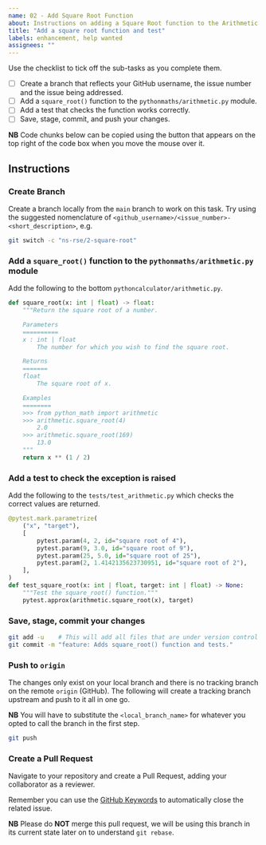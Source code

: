 ```yaml
---
name: 02 - Add Square Root Function
about: Instructions on adding a Square Root function to the Arithmetic module
title: "Add a square root function and test"
labels: enhancement, help wanted
assignees: ""
---
```


Use the checklist to tick off the sub-tasks as you complete them.

- [ ] Create a branch that reflects your GitHub username, the issue number and the issue being addressed.
- [ ] Add a `square_root()` function to the `pythonmaths/arithmetic.py` module.
- [ ] Add a test that checks the function works correctly.
- [ ] Save, stage, commit, and push your changes.

**NB** Code chunks below can be copied using the button that appears on the top right of the code box when you move the
mouse over it.

## Instructions

### Create Branch

Create a branch locally from the `main` branch to work on this task. Try using the suggested nomenclature of
`<github_username>/<issue_number>-<short_description>`, e.g.

```bash
git switch -c "ns-rse/2-square-root"
```

### Add a `square_root()` function to the `pythonmaths/arithmetic.py` module

Add the following to the bottom `pythoncalculator/arithmetic.py`.

```python
def square_root(x: int | float) -> float:
    """Return the square root of a number.

    Parameters
    ==========
    x : int | float
        The number for which you wish to find the square root.

    Returns
    =======
    float
        The square root of x.

    Examples
    ========
    >>> from python_math import arithmetic
    >>> arithmetic.square_root(4)
        2.0
    >>> arithmetic.square_root(169)
        13.0
    """
    return x ** (1 / 2)
```

### Add a test to check the exception is raised

Add the following to the `tests/test_arithmetic.py` which checks the correct values are returned.

```python
@pytest.mark.parametrize(
    ("x", "target"),
    [
        pytest.param(4, 2, id="square root of 4"),
        pytest.param(9, 3.0, id="square root of 9"),
        pytest.param(25, 5.0, id="square root of 25"),
        pytest.param(2, 1.4142135623730951, id="square root of 2"),
    ],
)
def test_square_root(x: int | float, target: int | float) -> None:
    """Test the square_root() function."""
    pytest.approx(arithmetic.square_root(x), target)
```

### Save, stage, commit your changes

```bash
git add -u    # This will add all files that are under version control and have been modified
git commit -m "feature: Adds square_root() function and tests."
```

### Push to `origin`

The changes only exist on your local branch and there is no tracking branch on the remote `origin` (GitHub). The
following will create a tracking branch upstream and push to it all in one go.

**NB** You will have to substitute the `<local_branch_name>` for whatever you opted to call the branch in the first
step.

```bash
git push
```

### Create a Pull Request

Navigate to your repository and create a Pull Request, adding your collaborator as a reviewer.

Remember you can use the [GitHub
Keywords](https://docs.github.com/en/get-started/writing-on-github/working-with-advanced-formatting/using-keywords-in-issues-and-pull-requests)
to automatically close the related issue.

**NB** Please do **NOT** merge this pull request, we will be using this branch in its current state later on to
understand `git rebase`.
